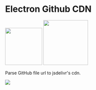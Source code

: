 # Electron Github CDN

<img width="120" src="https://img.alicdn.com/tfs/TB1AD6vQ.Y1gK0jSZFMXXaWcVXa-800-665.png" />
<img width="145" src="https://img.alicdn.com/tfs/TB1kQLSQ7L0gK0jSZFAXXcA9pXa-140-34.svg" />

Parse GitHub file url to jsdelivr's cdn.



![](https://cdn.jsdelivr.net/gh/ccforward/electron-github-cdn@master/static/electron-github-cdn.jpg)
